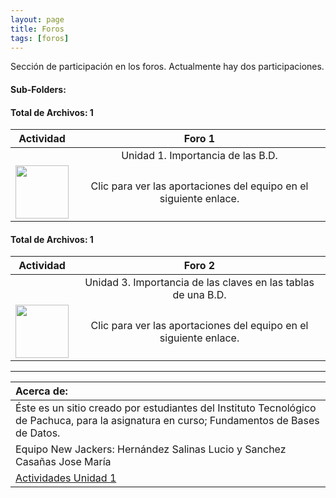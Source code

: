```yaml
---
layout: page
title: Foros
tags: [foros]
---
```

Sección de participación en los foros. Actualmente hay dos participaciones.
#### Sub-Folders: 
#### Total de Archivos: 1

| Actividad | Foro 1 | 
| :-------: | :------: | 
|   | Unidad 1. Importancia de las B.D.      | 
|  <img src="https://basededatostec.github.io/img/02foro.png" width="85" height="85"> | Clic para ver las aportaciones del equipo en el siguiente enlace.| 

#### Total de Archivos: 1

| Actividad | Foro 2 | 
| :-------: | :------: | 
|   | Unidad 3. Importancia de las claves en las tablas de una B.D.      | 
|  <img src="https://basededatostec.github.io/img/02foro.png" width="85" height="85"> | Clic para ver las aportaciones del equipo en el siguiente enlace.| 

---

|  Acerca de: | 
| :------ | 
| Éste es un sitio creado por estudiantes del Instituto Tecnológico de Pachuca, para la asignatura en curso; Fundamentos de Bases de Datos. | 
| Equipo New Jackers: Hernández Salinas Lucio y Sanchez Casañas Jose María |
| <a href="https://basededatostec.github.io/unidaduno/">Actividades Unidad 1</a> |
